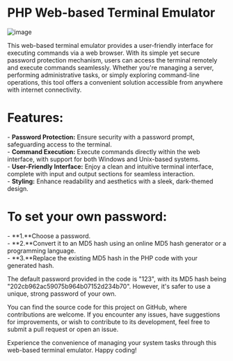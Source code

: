 # PHP Web-based Terminal Emulator 
![image](https://github.com/Javelinblog/Web-based-Terminal-Emulator/assets/155771659/c86a0183-e027-4cba-a99e-ff0a4b3c3a49)

This web-based terminal emulator provides a user-friendly interface for executing commands via a web browser. With its simple yet secure password protection mechanism, users can access the terminal remotely and execute commands seamlessly. Whether you're managing a server, performing administrative tasks, or simply exploring command-line operations, this tool offers a convenient solution accessible from anywhere with internet connectivity.

# Features: 

\- **Password Protection:** Ensure security with a password prompt, safeguarding access to the terminal.  
\- **Command Execution:** Execute commands directly within the web interface, with support for both Windows and Unix-based systems.  
\- **User-Friendly Interface:** Enjoy a clean and intuitive terminal interface, complete with input and output sections for seamless interaction.  
\- **Styling:** Enhance readability and aesthetics with a sleek, dark-themed design.  

# To set your own password:

\- **1.**Choose a password.  
\- **2.**Convert it to an MD5 hash using an online MD5 hash generator or a programming language.  
\- **3.**Replace the existing MD5 hash in the PHP code with your generated hash.  

The default password provided in the code is "123", with its MD5 hash being "202cb962ac59075b964b07152d234b70". However, it's safer to use a unique, strong password of your own.

You can find the source code for this project on GitHub, where contributions are welcome. If you encounter any issues, have suggestions for improvements, or wish to contribute to its development, feel free to submit a pull request or open an issue.


Experience the convenience of managing your system tasks through this web-based terminal emulator. Happy coding!
